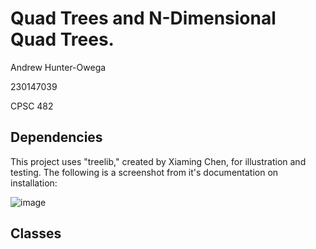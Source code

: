 # Quad Trees and N-Dimensional Quad Trees.

Andrew Hunter-Owega

230147039

CPSC 482


## Dependencies

This project uses "treelib," created by Xiaming Chen, for illustration and testing.
The following is a screenshot from it's documentation on installation:

![image](https://github.com/ahunterow/CPSC482Project/assets/115964818/2282b7f4-4698-4bf4-b256-3387f003ca1f)

## Classes

